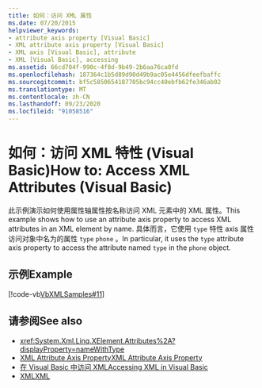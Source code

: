 ```yaml
---
title: 如何：访问 XML 属性
ms.date: 07/20/2015
helpviewer_keywords:
- attribute axis property [Visual Basic]
- XML attribute axis property [Visual Basic]
- XML axis [Visual Basic], attribute
- XML [Visual Basic], accessing
ms.assetid: 66cd704f-990c-4f8d-9b49-2b6aa76ca8fd
ms.openlocfilehash: 187364c1b5d89d90d49b9ac05e4456dfeefbaffc
ms.sourcegitcommit: bf5c5850654187705bc94cc40ebfb62fe346ab02
ms.translationtype: MT
ms.contentlocale: zh-CN
ms.lasthandoff: 09/23/2020
ms.locfileid: "91058516"
---
```

# <a name="how-to-access-xml-attributes-visual-basic"></a><span data-ttu-id="d6183-102">如何：访问 XML 特性 (Visual Basic)</span><span class="sxs-lookup"><span data-stu-id="d6183-102">How to: Access XML Attributes (Visual Basic)</span></span>

<span data-ttu-id="d6183-103">此示例演示如何使用属性轴属性按名称访问 XML 元素中的 XML 属性。</span><span class="sxs-lookup"><span data-stu-id="d6183-103">This example shows how to use an attribute axis property to access XML attributes in an XML element by name.</span></span> <span data-ttu-id="d6183-104">具体而言，它使用 `type` 特性 axis 属性访问对象中名为的属性 `type` `phone` 。</span><span class="sxs-lookup"><span data-stu-id="d6183-104">In particular, it uses the `type` attribute axis property to access the attribute named `type` in the `phone` object.</span></span>  
  
## <a name="example"></a><span data-ttu-id="d6183-105">示例</span><span class="sxs-lookup"><span data-stu-id="d6183-105">Example</span></span>  

 [!code-vb[VbXMLSamples#11](~/samples/snippets/visualbasic/VS_Snippets_VBCSharp/VbXMLSamples/VB/XMLSamples5.vb#11)]  
  
## <a name="see-also"></a><span data-ttu-id="d6183-106">请参阅</span><span class="sxs-lookup"><span data-stu-id="d6183-106">See also</span></span>

- <xref:System.Xml.Linq.XElement.Attributes%2A?displayProperty=nameWithType>
- [<span data-ttu-id="d6183-107">XML Attribute Axis Property</span><span class="sxs-lookup"><span data-stu-id="d6183-107">XML Attribute Axis Property</span></span>](../../../language-reference/xml-axis/xml-attribute-axis-property.md)
- [<span data-ttu-id="d6183-108">在 Visual Basic 中访问 XML</span><span class="sxs-lookup"><span data-stu-id="d6183-108">Accessing XML in Visual Basic</span></span>](accessing-xml.md)
- [<span data-ttu-id="d6183-109">XML</span><span class="sxs-lookup"><span data-stu-id="d6183-109">XML</span></span>](index.md)
